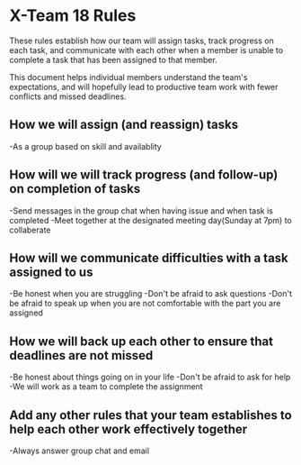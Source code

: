 # X-Team 18 Rules

These rules establish how our team will assign tasks,
track progress on each task, and communicate with each other 
when a member is unable to complete a task that has been assigned to that member.

This document helps individual members understand the team's expectations,
and will hopefully lead to productive team work with fewer conflicts
and missed deadlines.

## How we will assign (and reassign) tasks
  -As a group based on skill and availablity 


## How will we will track progress (and follow-up) on completion of tasks
  -Send messages in the group chat when having issue and when task is completed
  -Meet together at the designated meeting day(Sunday at 7pm) to collaberate

## How will we communicate difficulties with a task assigned to us
  -Be honest when you are struggling
  -Don't be afraid to ask questions
  -Don't be afraid to speak up when you are not comfortable with the part you are assigned


## How we will back up each other to ensure that deadlines are not missed
  -Be honest about things going on in your life
  -Don't be afraid to ask for help
  -We will work as a team to complete the assignment


## Add any other rules that your team establishes to help each other work effectively together
  -Always answer group chat and email


